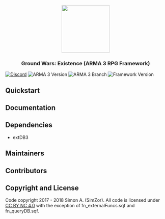 <p align="center">
    <img src="https://i.imgur.com/EIwsuBT.png" width="150">
</p>
<h3 align="center">Ground Wars: Existence (ARMA 3 RPG Framework)</h3>

[![Discord](https://img.shields.io/badge/Discord-Join-blue.svg?longCache=true&style=for-the-badge)](https://discord.gg/4KS232W)
![ARMA 3 Version](https://img.shields.io/badge/ARMA%203%20Version-1.82-yellowgreen.svg?longCache=true&style=for-the-badge)
![ARMA 3 Branch](https://img.shields.io/badge/ARMA%203%20Branch-Stable-yellow.svg?longCache=true&style=for-the-badge)
![Framework Version](https://img.shields.io/badge/Framework%20Version-Beta%20v0.1-red.svg?longCache=true&style=for-the-badge)

## Quickstart

## Documentation

## Dependencies
- extDB3

## Maintainers

## Contributors

## Copyright and License

Code copyright 2017 - 2018 Simon A. (SimZor). All code is licensed under <a href="https://creativecommons.org/licenses/by-nc/4.0/">CC BY NC 4.0</a> with the exception of fn_externalFuncs.sqf and fn_queryDB.sqf.
